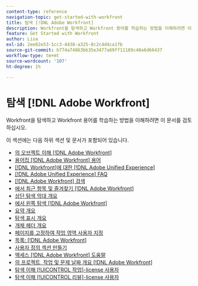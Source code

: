 ```yaml
---
content-type: reference
navigation-topic: get-started-with-workfront
title: 탐색 [!DNL Adobe Workfront]
description: Workfront을 탐색하고 Workfront 용어를 학습하는 방법을 이해하려면 이 문서를 검토하십시오.
feature: Get Started with Workfront
author: Lisa
exl-id: 2ee82e53-1cc3-4438-a325-8c2c4d4ca1fb
source-git-commit: b774a74863bb35e3477a69ff11189c40a6d66437
workflow-type: tm+mt
source-wordcount: '107'
ht-degree: 1%

---
```


# 탐색 [!DNL Adobe Workfront]

Workfront을 탐색하고 Workfront 용어를 학습하는 방법을 이해하려면 이 문서를 검토하십시오.

이 섹션에는 다음 하위 섹션 및 문서가 포함되어 있습니다.

* [의 오브젝트 이해 [!DNL Adobe Workfront]](../../workfront-basics/navigate-workfront/workfront-navigation/understand-objects.md)
* [용어집 [!DNL Adobe Workfront] 용어](../../workfront-basics/navigate-workfront/workfront-navigation/workfront-terminology-glossary.md)
* [ [!DNL Workfront]에 대한 [!DNL Adobe Unified Experience]](/help/quicksilver/workfront-basics/navigate-workfront/workfront-navigation/adobe-unified-experience.md)
* [[!DNL Adobe Unified Experience] FAQ](/help/quicksilver/workfront-basics/navigate-workfront/workfront-navigation/unified-experience-faq.md)
* [[!DNL Adobe Workfront] 검색](../../workfront-basics/navigate-workfront/search/search.md)
* [에서 최근 항목 및 즐겨찾기 [!DNL Adobe Workfront]](../../workfront-basics/navigate-workfront/recent-and-favorites/recent-and-favorites.md)
* [상단 탐색 막대 개요](../../workfront-basics/the-new-workfront-experience/global-navigation-overview.md)
* [에서 왼쪽 탐색 [!DNL Adobe Workfront]](../../workfront-basics/the-new-workfront-experience/simplified-left-navigation.md)
* [요약 개요](../../workfront-basics/the-new-workfront-experience/summary-overview.md)
* [탐색 표시 개요](../../workfront-basics/the-new-workfront-experience/breadcrumb-overview.md)
* [개체 헤더 개요](../../workfront-basics/the-new-workfront-experience/new-object-headers.md)
* [페이지를 고정하여 작업 영역 사용자 지정](../../workfront-basics/the-new-workfront-experience/pin-pages.md)
* [목록: [!DNL Adobe Workfront]](../../workfront-basics/navigate-workfront/use-lists/lists.md)
* [사용자 정의 섹션 만들기](/help/quicksilver/workfront-basics/manage-your-account-and-profile/configuring-your-user-profile/create-custom-tabs.md)
* [액세스 [!DNL Adobe Workfront] 도움말](../../workfront-basics/navigate-workfront/workfront-navigation/access-workfront-help.md)
* [의 프로젝트, 작업 및 문제 날짜 개요 [!DNL Adobe Workfront]](../../workfront-basics/navigate-workfront/workfront-navigation/definitions-pti-dates.md)
* [탐색 이해 [!UICONTROL 작업]-license 사용자](../../workfront-basics/navigate-workfront/workfront-navigation/worker-global-navigation-bar.md)
* [탐색 이해 [!UICONTROL 리뷰]-license 사용자](../../workfront-basics/navigate-workfront/workfront-navigation/reviewer-global-navigation-bar.md)
